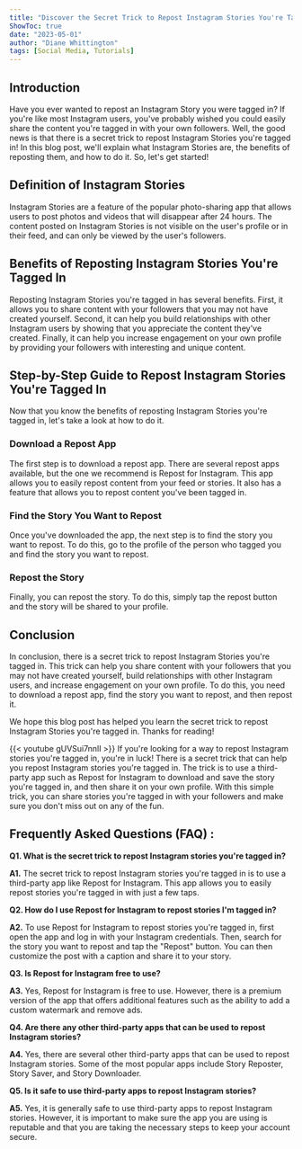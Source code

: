 ```yaml
---
title: "Discover the Secret Trick to Repost Instagram Stories You're Tagged In!"
ShowToc: true 
date: "2023-05-01"
author: "Diane Whittington" 
tags: [Social Media, Tutorials]
---
```

## Introduction

Have you ever wanted to repost an Instagram Story you were tagged in? If you're like most Instagram users, you've probably wished you could easily share the content you're tagged in with your own followers. Well, the good news is that there is a secret trick to repost Instagram Stories you're tagged in! In this blog post, we'll explain what Instagram Stories are, the benefits of reposting them, and how to do it. So, let's get started!

## Definition of Instagram Stories

Instagram Stories are a feature of the popular photo-sharing app that allows users to post photos and videos that will disappear after 24 hours. The content posted on Instagram Stories is not visible on the user's profile or in their feed, and can only be viewed by the user's followers.

## Benefits of Reposting Instagram Stories You're Tagged In

Reposting Instagram Stories you're tagged in has several benefits. First, it allows you to share content with your followers that you may not have created yourself. Second, it can help you build relationships with other Instagram users by showing that you appreciate the content they've created. Finally, it can help you increase engagement on your own profile by providing your followers with interesting and unique content. 

## Step-by-Step Guide to Repost Instagram Stories You're Tagged In

Now that you know the benefits of reposting Instagram Stories you're tagged in, let's take a look at how to do it. 

### Download a Repost App

The first step is to download a repost app. There are several repost apps available, but the one we recommend is Repost for Instagram. This app allows you to easily repost content from your feed or stories. It also has a feature that allows you to repost content you've been tagged in. 

### Find the Story You Want to Repost

Once you've downloaded the app, the next step is to find the story you want to repost. To do this, go to the profile of the person who tagged you and find the story you want to repost. 

### Repost the Story

Finally, you can repost the story. To do this, simply tap the repost button and the story will be shared to your profile. 

## Conclusion

In conclusion, there is a secret trick to repost Instagram Stories you're tagged in. This trick can help you share content with your followers that you may not have created yourself, build relationships with other Instagram users, and increase engagement on your own profile. To do this, you need to download a repost app, find the story you want to repost, and then repost it. 

We hope this blog post has helped you learn the secret trick to repost Instagram Stories you're tagged in. Thanks for reading!

{{< youtube gUVSui7nnlI >}} 
If you're looking for a way to repost Instagram stories you're tagged in, you're in luck! There is a secret trick that can help you repost Instagram stories you're tagged in. The trick is to use a third-party app such as Repost for Instagram to download and save the story you're tagged in, and then share it on your own profile. With this simple trick, you can share stories you're tagged in with your followers and make sure you don't miss out on any of the fun.

## Frequently Asked Questions (FAQ) :
**Q1. What is the secret trick to repost Instagram stories you're tagged in?**

**A1.** The secret trick to repost Instagram stories you're tagged in is to use a third-party app like Repost for Instagram. This app allows you to easily repost stories you're tagged in with just a few taps.

**Q2. How do I use Repost for Instagram to repost stories I'm tagged in?**

**A2.** To use Repost for Instagram to repost stories you're tagged in, first open the app and log in with your Instagram credentials. Then, search for the story you want to repost and tap the "Repost" button. You can then customize the post with a caption and share it to your story.

**Q3. Is Repost for Instagram free to use?**

**A3.** Yes, Repost for Instagram is free to use. However, there is a premium version of the app that offers additional features such as the ability to add a custom watermark and remove ads.

**Q4. Are there any other third-party apps that can be used to repost Instagram stories?**

**A4.** Yes, there are several other third-party apps that can be used to repost Instagram stories. Some of the most popular apps include Story Reposter, Story Saver, and Story Downloader.

**Q5. Is it safe to use third-party apps to repost Instagram stories?**

**A5.** Yes, it is generally safe to use third-party apps to repost Instagram stories. However, it is important to make sure the app you are using is reputable and that you are taking the necessary steps to keep your account secure.




